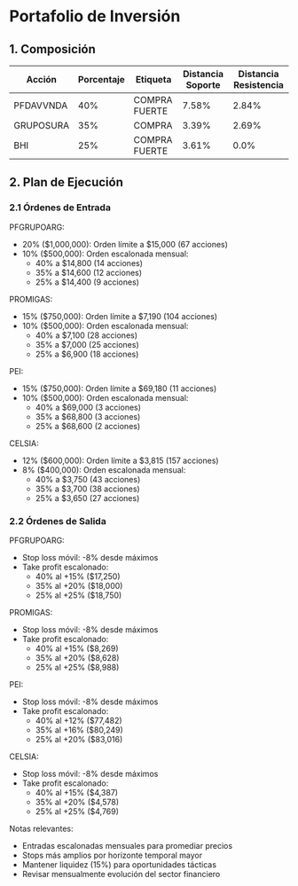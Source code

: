 # Portafolio de Inversión

## 1. Composición

| Acción | Porcentaje | Etiqueta | Distancia Soporte | Distancia Resistencia |
|--------|------------|----------|-------------------|----------------------|
| PFDAVVNDA | 40% | COMPRA FUERTE | 7.58% | 2.84% |
| GRUPOSURA | 35% | COMPRA | 3.39% | 2.69% |
| BHI | 25% | COMPRA FUERTE | 3.61% | 0.0% |

## 2. Plan de Ejecución

### 2.1 Órdenes de Entrada

PFGRUPOARG:
- 20% ($1,000,000): Orden límite a $15,000 (67 acciones)
- 10% ($500,000): Orden escalonada mensual:
  * 40% a $14,800 (14 acciones)
  * 35% a $14,600 (12 acciones)
  * 25% a $14,400 (9 acciones)

PROMIGAS:
- 15% ($750,000): Orden límite a $7,190 (104 acciones)
- 10% ($500,000): Orden escalonada mensual:
  * 40% a $7,100 (28 acciones)
  * 35% a $7,000 (25 acciones)
  * 25% a $6,900 (18 acciones)

PEI:
- 15% ($750,000): Orden límite a $69,180 (11 acciones)
- 10% ($500,000): Orden escalonada mensual:
  * 40% a $69,000 (3 acciones)
  * 35% a $68,800 (3 acciones)
  * 25% a $68,600 (2 acciones)

CELSIA:
- 12% ($600,000): Orden límite a $3,815 (157 acciones)
- 8% ($400,000): Orden escalonada mensual:
  * 40% a $3,750 (43 acciones)
  * 35% a $3,700 (38 acciones)
  * 25% a $3,650 (27 acciones)

### 2.2 Órdenes de Salida

PFGRUPOARG:
- Stop loss móvil: -8% desde máximos
- Take profit escalonado:
  * 40% al +15% ($17,250)
  * 35% al +20% ($18,000)
  * 25% al +25% ($18,750)

PROMIGAS:
- Stop loss móvil: -8% desde máximos
- Take profit escalonado:
  * 40% al +15% ($8,269)
  * 35% al +20% ($8,628)
  * 25% al +25% ($8,988)

PEI:
- Stop loss móvil: -8% desde máximos
- Take profit escalonado:
  * 40% al +12% ($77,482)
  * 35% al +16% ($80,249)
  * 25% al +20% ($83,016)

CELSIA:
- Stop loss móvil: -8% desde máximos
- Take profit escalonado:
  * 40% al +15% ($4,387)
  * 35% al +20% ($4,578)
  * 25% al +25% ($4,769)

Notas relevantes:
- Entradas escalonadas mensuales para promediar precios
- Stops más amplios por horizonte temporal mayor
- Mantener liquidez (15%) para oportunidades tácticas
- Revisar mensualmente evolución del sector financiero 